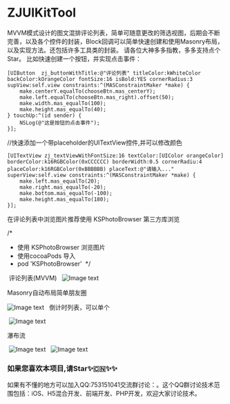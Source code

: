 # ZJUIKitTool
MVVM模式设计的图文混排评论列表，简单可随意更改的筛选视图，后期会不断完善，以及各个控件的封装，Block回调可以简单快速创建和使用Masonry布局，以及实现方法。还包括许多工具类的封装。
请各位大神多多指教，多多支持点个Star。
比如快速创建一个按钮，并实现点击事件：

    [UIButton  zj_buttonWithTitle:@"评论列表" titleColor:kWhiteColor backColor:kOrangeColor fontSize:16 isBold:YES cornerRadius:3 supView:self.view constraints:^(MASConstraintMaker *make) {
        make.centerY.equalTo(chooseBtn.mas_centerY);
        make.left.equalTo(chooseBtn.mas_right).offset(50);
        make.width.mas_equalTo(100);
        make.height.mas_equalTo(40);
    } touchUp:^(id sender) {
        NSLog(@"这是按钮的点击事件");
    }];


//快速添加一个带placeholder的UITextView控件,并可以修改颜色

    [UITextView zj_textViewWithFontSize:16 textColor:[UIColor orangeColor] borderColor:k16RGBColor(0xCCCCCC) borderWidth:0.5 cornerRadiu:4 placeColor:k16RGBColor(0xBBBBBB) placeText:@"请输入..." superView:self.view constraints:^(MASConstraintMaker *make) {
        make.left.mas_equalTo(20);
        make.right.mas_equalTo(-20);
        make.bottom.mas_equalTo(-100);
        make.height.mas_equalTo(180);
    }];

 在评论列表中浏览图片推荐使用 KSPhotoBrowser 第三方库浏览
 
 /*
  * 使用 KSPhotoBrowser 浏览图片
  * 使用cocoaPods 导入
  * pod 'KSPhotoBrowser'
  */ 
  
  评论列表(MVVM)
  
  ![Image text](https://raw.githubusercontent.com/Dzhijian/ZJUIKitTool/master/img-folder/commitMVVM.jpg)
  
  Masonry自动布局简单朋友圈
  
  ![Image text](https://github.com/Dzhijian/ZJUIKitTool/blob/master/img-folder/commmitsMasonry.jpg)
  
  倒计时列表，可以单个
  
  ![Image text](https://github.com/Dzhijian/ZJUIKitTool/blob/master/img-folder/countDown.jpg)
 
  瀑布流
  
  ![Image text](https://raw.githubusercontent.com/Dzhijian/ZJUIKitTool/master/img-folder/collectionViewVertacal.jpg)
  
  ![Image text](https://github.com/Dzhijian/ZJUIKitTool/blob/master/img-folder/collectionViewhorizontal.jpg)
 
  ### 如果您喜欢本项目,请Star✨🇨🇳✨✨
  
  如果有不懂的地方可以加入QQ:753151041交流群讨论：<a target="_blank" href="//shang.qq.com/wpa/qunwpa?idkey=c9dc4ab0b2062e0004b3b2ed556da1ce898631742e15780297feb3465ad08eda"></a>。这个QQ群讨论技术范围包括：iOS、H5混合开发、前端开发、PHP开发，欢迎大家讨论技术。
